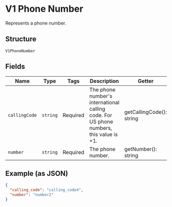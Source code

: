 
# V1 Phone Number

Represents a phone number.

## Structure

`V1PhoneNumber`

## Fields

| Name | Type | Tags | Description | Getter | Setter |
|  --- | --- | --- | --- | --- | --- |
| `callingCode` | `string` | Required | The phone number's international calling code. For US phone numbers, this value is +1. | getCallingCode(): string | setCallingCode(string callingCode): void |
| `number` | `string` | Required | The phone number. | getNumber(): string | setNumber(string number): void |

## Example (as JSON)

```json
{
  "calling_code": "calling_code4",
  "number": "number2"
}
```

